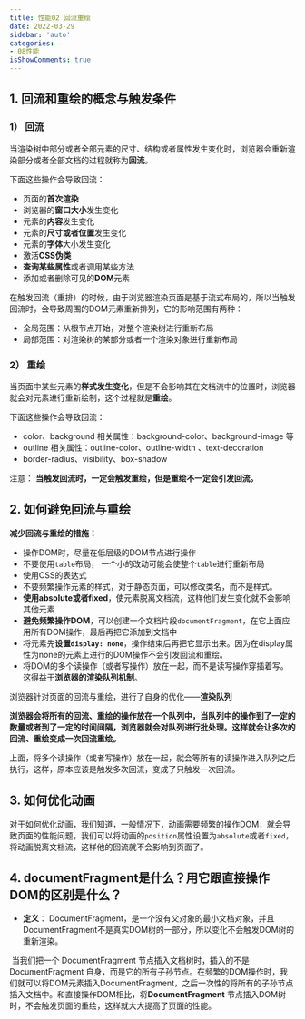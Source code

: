 ```yaml
---
title: 性能02 回流重绘
date: 2022-03-29
sidebar: 'auto'
categories:
- 08性能
isShowComments: true
---
```


## 1. 回流和重绘的概念与触发条件

### 1） 回流

​	当渲染树中部分或者全部元素的尺寸、结构或者属性发生变化时，浏览器会重新渲染部分或者全部文档的过程就称为**回流**。

下面这些操作会导致回流：

- 页面的**首次渲染**
- 浏览器的**窗口大小**发生变化
- 元素的**内容**发生变化
- 元素的**尺寸或者位置**发生变化
- 元素的**字体**大小发生变化
- 激活**CSS伪类**
- **查询某些属性**或者调用某些方法
- 添加或者删除可见的**DOM**元素

在触发回流（重排）的时候，由于浏览器渲染页面是基于流式布局的，所以当触发回流时，会导致周围的DOM元素重新排列，它的影响范围有两种：

- 全局范围：从根节点开始，对整个渲染树进行重新布局
- 局部范围：对渲染树的某部分或者一个渲染对象进行重新布局



### 2） 重绘

当页面中某些元素的**样式发生变化**，但是不会影响其在文档流中的位置时，浏览器就会对元素进行重新绘制，这个过程就是**重绘**。

下面这些操作会导致回流：

- color、background 相关属性：background-color、background-image 等
- outline 相关属性：outline-color、outline-width 、text-decoration
- border-radius、visibility、box-shadow

注意： **当触发回流时，一定会触发重绘，但是重绘不一定会引发回流。**



## 2. 如何避免回流与重绘

**减少回流与重绘的措施：**

- 操作DOM时，尽量在低层级的DOM节点进行操作
- 不要使用`table`布局， 一个小的改动可能会使整个`table`进行重新布局
- 使用CSS的表达式
- 不要频繁操作元素的样式，对于静态页面，可以修改类名，而不是样式。
- **使用absolute或者fixed**，使元素脱离文档流，这样他们发生变化就不会影响其他元素
- **避免频繁操作DOM**，可以创建一个文档片段`documentFragment`，在它上面应用所有DOM操作，最后再把它添加到文档中
- 将元素先**设置`display: none`**，操作结束后再把它显示出来。因为在display属性为none的元素上进行的DOM操作不会引发回流和重绘。
- 将DOM的多个读操作（或者写操作）放在一起，而不是读写操作穿插着写。这得益于**浏览器的渲染队列机制**。

浏览器针对页面的回流与重绘，进行了自身的优化——**渲染队列**

​	**浏览器会将所有的回流、重绘的操作放在一个队列中，当队列中的操作到了一定的数量或者到了一定的时间间隔，浏览器就会对队列进行批处理。这样就会让多次的回流、重绘变成一次回流重绘。**

​	上面，将多个读操作（或者写操作）放在一起，就会等所有的读操作进入队列之后执行，这样，原本应该是触发多次回流，变成了只触发一次回流。



## 3. 如何优化动画

​	对于如何优化动画，我们知道，一般情况下，动画需要频繁的操作DOM，就会导致页面的性能问题，我们可以将动画的`position`属性设置为`absolute`或者`fixed`，将动画脱离文档流，这样他的回流就不会影响到页面了。



## 4. documentFragment是什么？用它跟直接操作DOM的区别是什么？

- **定义**： DocumentFragment，是一个没有父对象的最小文档对象，并且DocumentFragment不是真实DOM树的一部分，所以变化不会触发DOM树的重新渲染。

​	当我们把一个 DocumentFragment 节点插入文档树时，插入的不是 DocumentFragment 自身，而是它的所有子孙节点。在频繁的DOM操作时，我们就可以将DOM元素插入DocumentFragment，之后一次性的将所有的子孙节点插入文档中。和直接操作DOM相比，将**DocumentFragment** 节点插入DOM树时，不会触发页面的重绘，这样就大大提高了页面的性能。

